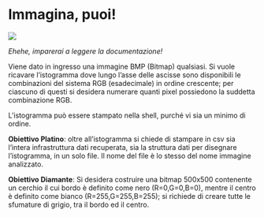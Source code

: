 # Immagina, puoi!

![](http://ludassocial.com/wp-content/uploads/2017/04/tahira-ludassocial.jpg)

_Ehehe, imparerai a leggere la documentazione!_

Viene dato in ingresso una immagine BMP (Bitmap) qualsiasi. Si vuole ricavare l’istogramma dove lungo l’asse delle ascisse sono disponibili le combinazioni del sistema RGB (esadecimale) in ordine crescente; per ciascuno di questi si desidera numerare quanti pixel possiedono la suddetta combinazione RGB.

L’istogramma può essere stampato nella shell, purché vi sia un minimo di ordine.

**Obiettivo Platino**: oltre all’istogramma si chiede di stampare in csv sia l’intera infrastruttura dati recuperata, sia la struttura dati per disegnare l’istogramma, in un solo file. Il nome del file è lo stesso del nome immagine analizzato.

**Obiettivo Diamante**: Si desidera costruire una bitmap 500x500 contenente un cerchio il cui bordo è definito come nero (R=0,G=0,B=0), mentre il centro è definito come bianco (R=255,G=255,B=255); si richiede di creare tutte le sfumature di grigio, tra il bordo ed il centro.
